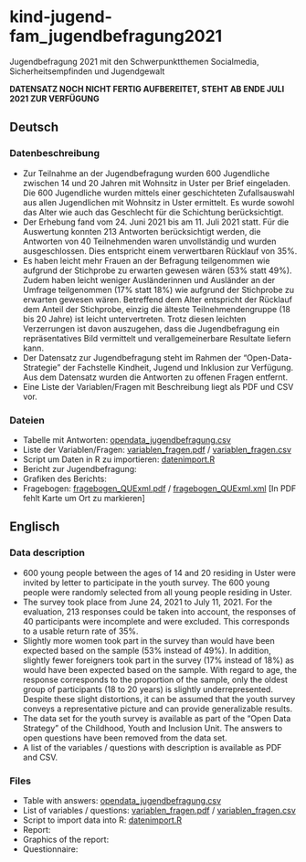 # kind-jugend-fam_jugendbefragung2021
Jugendbefragung 2021 mit den Schwerpunktthemen Socialmedia, Sicherheitsempfinden und Jugendgewalt

**DATENSATZ NOCH NICHT FERTIG AUFBEREITET, STEHT AB ENDE JULI 2021 ZUR VERFÜGUNG**

## Deutsch
### Datenbeschreibung
* Zur Teilnahme an der Jugendbefragung wurden 600 Jugendliche zwischen 14 und 20 Jahren mit Wohnsitz in Uster per Brief eingeladen. Die 600 Jugendliche wurden mittels einer geschichteten Zufallsauswahl aus allen Jugendlichen mit Wohnsitz in Uster ermittelt. Es wurde sowohl das Alter wie auch das Geschlecht für die Schichtung berücksichtigt.
* Der Erhebung fand vom 24. Juni 2021 bis am 11. Juli 2021 statt. Für die Auswertung konnten 213 Antworten berücksichtigt werden, die Antworten von 40 Teilnehmenden waren unvollständig und wurden ausgeschlossen. Dies entspricht einem verwertbaren Rücklauf von 35%.
* Es haben leicht mehr Frauen an der Befragung teilgenommen wie aufgrund der Stichprobe zu erwarten gewesen wären (53% statt 49%). Zudem haben leicht weniger Ausländerinnen und Ausländer an der Umfrage teilgenommen (17% statt 18%) wie aufgrund der Stichprobe zu erwarten gewesen wären. Betreffend dem Alter entspricht der Rücklauf dem Anteil der Stichprobe, einzig die älteste Teilnehmendengruppe (18 bis 20 Jahre) ist leicht untervertreten. Trotz diesen leichten Verzerrungen ist davon auszugehen, dass die Jugendbefragung ein repräsentatives Bild vermittelt und verallgemeinerbare Resultate liefern kann.
* Der Datensatz zur Jugendbefragung steht im Rahmen der “Open-Data-Strategie” der Fachstelle Kindheit, Jugend und Inklusion zur Verfügung. Aus dem Datensatz wurden die Antworten zu offenen Fragen entfernt.
* Eine Liste der Variablen/Fragen mit Beschreibung liegt als PDF und CSV vor.

### Dateien
* Tabelle mit Antworten: [opendata_jugendbefragung.csv](https://github.com/GesellschaftStadtUster/kind-jugend-fam_jugendbefragung2021/blob/main/opendata_jugendbefragung.csv)
* Liste der Variablen/Fragen: [variablen_fragen.pdf](https://github.com/GesellschaftStadtUster/kind-jugend-fam_jugendbefragung2021/blob/main/variablen_fragen.pdf) / [variablen_fragen.csv](https://github.com/GesellschaftStadtUster/kind-jugend-fam_jugendbefragung2021/blob/main/variablen_fragen.csv)
* Script um Daten in R zu importieren: [datenimport.R](https://github.com/GesellschaftStadtUster/kind-jugend-fam_jugendbefragung2021/blob/main/datenimport.R)
* Bericht zur Jugendbefragung: 
* Grafiken des Berichts: 
* Fragebogen: [fragebogen_QUExml.pdf](https://github.com/GesellschaftStadtUster/kind-jugend-fam_jugendbefragung2021/blob/main/fragebogen_QUExml.pdf) / [fragebogen_QUExml.xml](https://github.com/GesellschaftStadtUster/kind-jugend-fam_jugendbefragung2021/blob/main/fragebogen_QUExml.xml) \[In PDF fehlt Karte um Ort zu markieren]

## Englisch

### Data description
* 600 young people between the ages of 14 and 20 residing in Uster were invited by letter to participate in the youth survey. The 600 young people were randomly selected from all young people residing in Uster.
* The survey took place from June 24, 2021 to July 11, 2021. For the evaluation, 213 responses could be taken into account, the responses of 40 participants were incomplete and were excluded. This corresponds to a usable return rate of 35%.
* Slightly more women took part in the survey than would have been expected based on the sample (53% instead of 49%). In addition, slightly fewer foreigners took part in the survey (17% instead of 18%) as would have been expected based on the sample. With regard to age, the response corresponds to the proportion of the sample, only the oldest group of participants (18 to 20 years) is slightly underrepresented. Despite these slight distortions, it can be assumed that the youth survey conveys a representative picture and can provide generalizable results.
* The data set for the youth survey is available as part of the “Open Data Strategy” of the Childhood, Youth and Inclusion Unit. The answers to open questions have been removed from the data set.
* A list of the variables / questions with description is available as PDF and CSV.

### Files
* Table with answers: [opendata_jugendbefragung.csv](https://github.com/GesellschaftStadtUster/kind-jugend-fam_jugendbefragung2021/blob/main/opendata_jugendbefragung.csv)
* List of variables / questions: [variablen_fragen.pdf](https://github.com/GesellschaftStadtUster/kind-jugend-fam_jugendbefragung2021/blob/main/variablen_fragen.pdf) / [variablen_fragen.csv](https://github.com/GesellschaftStadtUster/kind-jugend-fam_jugendbefragung2021/blob/main/variablen_fragen.csv)
* Script to import data into R: [datenimport.R](https://github.com/GesellschaftStadtUster/kind-jugend-fam_jugendbefragung2021/blob/main/datenimport.R)
* Report: 
* Graphics of the report: 
* Questionnaire: 
